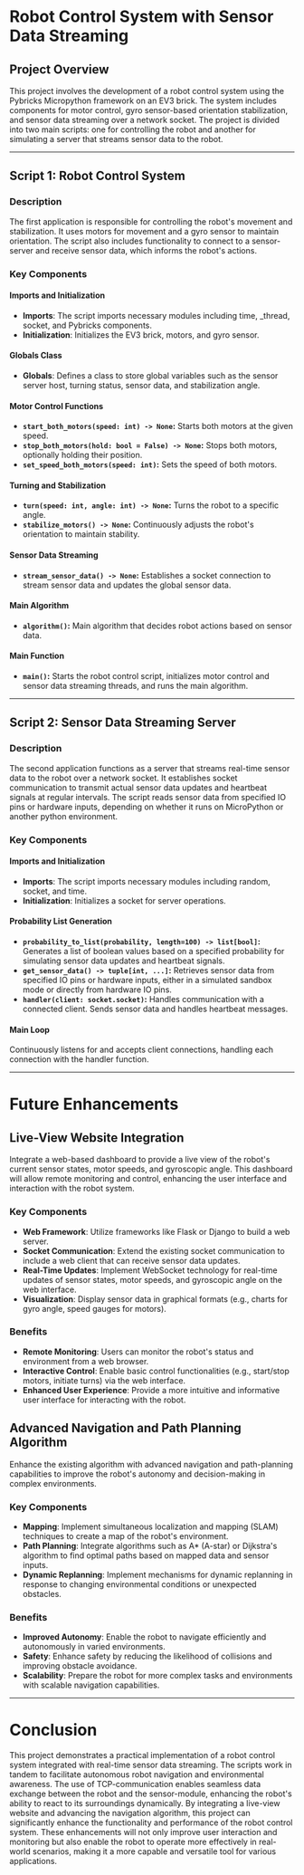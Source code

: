 # Robot Control System with Sensor Data Streaming
## Project Overview
This project involves the development of a robot control system using the Pybricks Micropython framework on an EV3 
brick. The system includes components for motor control, gyro sensor-based orientation stabilization, and sensor data 
streaming over a network socket. The project is divided into two main scripts: one for controlling the robot and another
for simulating a server that streams sensor data to the robot.

--- 
## Script 1: Robot Control System
### Description
The first application is responsible for controlling the robot's movement and stabilization. It uses motors for movement
and a gyro sensor to maintain orientation. The script also includes functionality to connect to a sensor-server and 
receive sensor data, which informs the robot's actions.
### Key Components
#### Imports and Initialization
- **Imports**: The script imports necessary modules including time, _thread, socket, and Pybricks components.
- **Initialization**: Initializes the EV3 brick, motors, and gyro sensor.
#### Globals Class
- **Globals**: Defines a class to store global variables such as the sensor server host, turning status, sensor data, 
and stabilization angle.
#### Motor Control Functions
- **`start_both_motors(speed: int) -> None`:** Starts both motors at the given speed.
- **`stop_both_motors(hold: bool = False) -> None`:** Stops both motors, optionally holding their position.
- **`set_speed_both_motors(speed: int)`:** Sets the speed of both motors.
#### Turning and Stabilization
- **`turn(speed: int, angle: int) -> None`:** Turns the robot to a specific angle.
- **`stabilize_motors() -> None`:** Continuously adjusts the robot's orientation to maintain stability.
#### Sensor Data Streaming
- **`stream_sensor_data() -> None`:** Establishes a socket connection to stream sensor data and updates the global 
sensor data.
#### Main Algorithm
- **`algorithm()`:** Main algorithm that decides robot actions based on sensor data.
#### Main Function
- **`main()`:** Starts the robot control script, initializes motor control and sensor data streaming threads, and runs 
the main algorithm.

---
## Script 2: Sensor Data Streaming Server
### Description
The second application functions as a server that streams real-time sensor data to the robot over a network 
socket. It establishes socket communication to transmit actual sensor data updates and heartbeat signals at regular 
intervals. The script reads sensor data from specified IO pins or hardware inputs, depending on whether it runs on 
MicroPython or another python environment.

### Key Components
#### Imports and Initialization
- **Imports**: The script imports necessary modules including random, socket, and time.
- **Initialization**: Initializes a socket for server operations.
#### Probability List Generation
- **`probability_to_list(probability, length=100) -> list[bool]`:** Generates a list of boolean values based on a 
specified probability for simulating sensor data updates and heartbeat signals.
- **`get_sensor_data() -> tuple[int, ...]`:** Retrieves sensor data from specified IO pins or hardware inputs, either in
a simulated sandbox mode or directly from hardware IO pins.
- **`handler(client: socket.socket)`:** Handles communication with a connected client. Sends sensor data and handles 
heartbeat messages.
#### Main Loop
Continuously listens for and accepts client connections, handling each connection with the handler function.

---
# Future Enhancements
## Live-View Website Integration
Integrate a web-based dashboard to provide a live view of the robot's current sensor states, motor speeds, and 
gyroscopic angle. This dashboard will allow remote monitoring and control, enhancing the user interface and interaction 
with the robot system.
### Key Components
- **Web Framework**: Utilize frameworks like Flask or Django to build a web server.
- **Socket Communication**: Extend the existing socket communication to include a web client that can receive sensor 
data updates.
- **Real-Time Updates**: Implement WebSocket technology for real-time updates of sensor states, motor speeds, and 
gyroscopic angle on the web interface.
- **Visualization**: Display sensor data in graphical formats (e.g., charts for gyro angle, speed gauges for motors).
### Benefits
- **Remote Monitoring**: Users can monitor the robot's status and environment from a web browser.
- **Interactive Control**: Enable basic control functionalities (e.g., start/stop motors, initiate turns) via the web 
interface.
- **Enhanced User Experience**: Provide a more intuitive and informative user interface for interacting with the robot.
## Advanced Navigation and Path Planning Algorithm
Enhance the existing algorithm with advanced navigation and path-planning capabilities to improve the robot's autonomy 
and decision-making in complex environments.
### Key Components
- **Mapping**: Implement simultaneous localization and mapping (SLAM) techniques to create a map of the robot's 
environment.
- **Path Planning**: Integrate algorithms such as A* (A-star) or Dijkstra's algorithm to find optimal paths based on 
mapped data and sensor inputs.
- **Dynamic Replanning**: Implement mechanisms for dynamic replanning in response to changing environmental conditions 
or unexpected obstacles.
### Benefits
- **Improved Autonomy**: Enable the robot to navigate efficiently and autonomously in varied environments.
- **Safety**: Enhance safety by reducing the likelihood of collisions and improving obstacle avoidance.
- **Scalability**: Prepare the robot for more complex tasks and environments with scalable navigation capabilities.

---
# Conclusion
This project demonstrates a practical implementation of a robot control system integrated with real-time sensor data 
streaming. The scripts work in tandem to facilitate autonomous robot navigation and environmental awareness. The use of 
TCP-communication enables seamless data exchange between the robot and the sensor-module, enhancing the robot's ability 
to react to its surroundings dynamically.
By integrating a live-view website and advancing the navigation algorithm, this project can significantly enhance the 
functionality and performance of the robot control system. These enhancements will not only improve user interaction and
monitoring but also enable the robot to operate more effectively in real-world scenarios, making it a more capable and
versatile tool for various applications.
